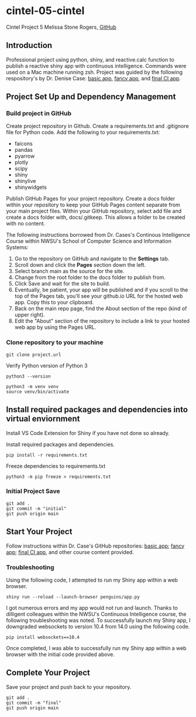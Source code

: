 # cintel-05-cintel
Cintel Project 5
Melissa Stone Rogers, [GitHub](https://github.com/meldstonerogers/cintel-05-cintel)

## Introduction
Professional project using python, shiny, and reactive.calc function to publish a reactive shiny app with continuous intelligence. 
Commands were used on a Mac machine running zsh. Project was guided by the following respository's by Dr. Denise Case: [basic app](https://github.com/denisecase/cintel-05-cintel-basic), [fancy app](https://github.com/denisecase/cintel-05-cintel-fancy), and [final CI app](https://github.com/denisecase/cintel-05-cintel).  


## Project Set Up and Dependency Management 
### Build project in GitHub
Create project repository in Github. Create a requirements.txt and .gitignore file for Python code. Add the following to your requirements.txt: 
- faicons 
- pandas
- pyarrow
- plotly
- scipy
- shiny
- shinylive 
- shinywidgets

Publish GitHub Pages for your project repository.
Create a docs folder within your repository to keep your GitHub Pages content separate from your main project files. Within your GitHub repository, select add file and create a docs folder with, docs/.gitkeep. This allows a folder to be created with no content. 

The following instructions borrowed from Dr. Cases's Continous Intelligence Course within NWSU's School of Computer Science and Information Systems: 

1. Go to the repository on GitHub and navigate to the **Settings** tab.
2. Scroll down and click the **Pages** section down the left.
3. Select branch main as the source for the site.
4. Change from the root folder to the docs folder to publish from.
5. Click Save and wait for the site to build.
6. Eventually, be patient, your app will be published and if you scroll to the top of the Pages tab, you'll see your github.io URL for the hosted web app. Copy this to your clipboard. 
7. Back on the main repo page, find the About section of the repo (kind of upper right).
8. Edit the "About" section of the repository to include a link to your hosted web app by using the Pages URL. 

### Clone repository to your machine
```
git clone project.url
```
Verify Python version of Python 3
```
python3 --version

```
```
python3 -m venv venv
source venv/bin/activate
```
## Install required packages and dependencies into virtual enviornment

Install VS Code Extension for Shiny if you have not done so already.

Install required packages and dependencies. 
```
pip install -r requirements.txt
```
Freeze dependencies to requirements.txt  
```
python3 -m pip freeze > requirements.txt
```

### Initial Project Save
```
git add .
git commit -m "initial"                         
git push origin main
```
## Start Your Project 
Follow instructions within Dr. Case's GitHub repositories: [basic app](https://github.com/denisecase/cintel-05-cintel-basic); [fancy app](https://github.com/denisecase/cintel-05-cintel-fancy); [final CI app](https://github.com/denisecase/cintel-05-cintel), and other course content provided. 

### Troubleshooting
Using the following code, I attempted to run my Shiny app within a web browser. 
```
shiny run --reload --launch-browser penguins/app.py
```

I got numerous errors and my app would not run and launch. Thanks to dilligent colleagues within the NWSU's Continuous Intelligence course, the following troubleshooting was noted. To successfully launch my Shiny app, I downgraded websockets to version 10.4 from 14.0 using the following code.
```
pip install websockets==10.4
```

Once completed, I was able to successfully run my Shiny app within a web browser with the initial code provided above.

## Complete Your Project
Save your project and push back to your repository. 
```
git add .
git commit -m "final"                         
git push origin main
```
